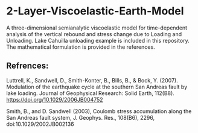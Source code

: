 # 2-Layer-Viscoelastic-Earth-Model
A three-dimensional semianalytic viscoelastic model for time-dependent analysis of the vertical rebound and stress change due to Loading and Unloading. Lake Cahuilla unloading example is included in this repository. The mathematical formulation is provided in the references.

## Refrences:

Luttrell, K., Sandwell, D., Smith-Konter, B., Bills, B., & Bock, Y. (2007). Modulation of the earthquake cycle at the southern San Andreas fault by lake loading. Journal of Geophysical Research: Solid Earth, 112(B8). https://doi.org/10.1029/2006JB004752

Smith, B., and D. Sandwell (2003), Coulomb stress accumulation along the San Andreas fault system, J. Geophys. Res., 108(B6), 2296, doi:10.1029/2002JB002136
